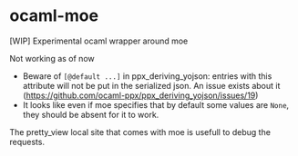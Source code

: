 # ocaml-moe
[WIP] Experimental ocaml wrapper around moe

Not working as of now

- Beware of `[@default ...]` in ppx\_deriving\_yojson: entries with this attribute
  will not be put in the serialized json. An issue exists about it (https://github.com/ocaml-ppx/ppx_deriving_yojson/issues/19)
- It looks like even if moe specifies that by default some values are `None`, they should be absent
  for it to work.


The pretty_view local site that comes with moe is usefull to debug the requests.
